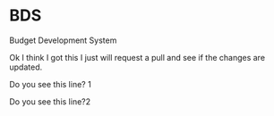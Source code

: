 # BDS
Budget Development System

Ok I think I got this I just will request a pull and see if the changes are updated.

Do you see this line? 1

Do you see this line?2
